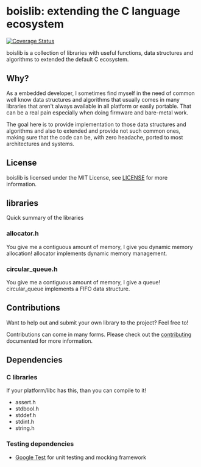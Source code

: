 # boislib: extending the C language ecosystem

[![Coverage Status
](https://coveralls.io/repos/github/mfbsouza/boislib/badge.svg?branch=main)
](https://coveralls.io/github/mfbsouza/boislib?branch=main)

boislib is a collection of libraries with useful functions, data structures
and algorithms to extended the default C ecosystem.

## Why?

As a embedded developer, I sometimes find myself in the need of common well
know data structures and algorithms that usually comes in many libraries
that aren't always available in all platform or easily portable.
That can be a real pain especially when doing firmware and bare-metal work.

The goal here is to provide implementation to those data structures and 
algorithms and also to extended and provide not such common ones, making
sure that the code can be, with zero headache, ported to most architectures
and systems.

## License

boislib is licensed under the MIT License, see [LICENSE](LICENSE) for more information.

## libraries

Quick summary of the libraries

### allocator.h

You give me a contiguous amount of memory, I give you dynamic memory
allocation! allocator implements dynamic memory management.

### circular_queue.h

You give me a contiguous amount of memory, I give a queue!
circular_queue implements a FIFO data structure.

## Contributions

Want to help out and submit your own library to the project? Feel free to!

Contributions can come in many forms. Please check out the [contributing
](CONTRIBUTING.md)
documented for more information.

## Dependencies

### C libraries

If your platform/libc has this, than you can compile to it!

- assert.h
- stdbool.h
- stddef.h
- stdint.h
- string.h

### Testing dependencies

- [Google Test](https://github.com/google/googletest) for unit testing
and mocking framework
